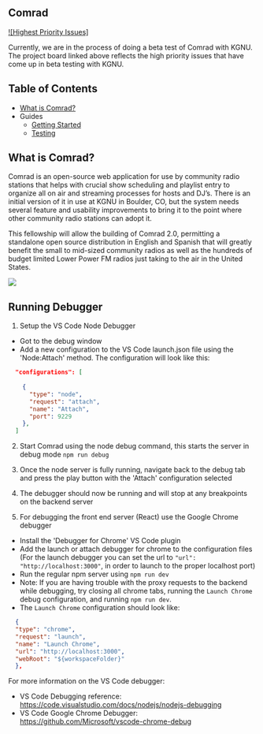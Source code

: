 ## Comrad

[![Highest Priority Issues]](https://github.com/codefordenver/Comrad/projects/24)

Currently, we are in the process of doing a beta test of Comrad with KGNU. The project board linked above reflects the high priority issues that have come up in beta testing with KGNU.

## Table of Contents

- [What is Comrad?](./docs/comrad.md)
- Guides
    - [Getting Started](./docs/getting_started.md)
    - [Testing](./docs/testing.md)

## What is Comrad?

Comrad is an open-source web application for use by community radio stations that helps with crucial show scheduling and playlist entry to organize all on air and streaming processes for hosts and DJ’s. There is an initial version of it in use at KGNU in Boulder, CO, but the system needs several feature and usability improvements to bring it to the point where other community radio stations can adopt it.

This fellowship will allow the building of Comrad 2.0, permitting a standalone open source distribution in English and Spanish that will greatly benefit the small to mid-sized community radios as well as the hundreds of budget limited Lower Power FM radios just taking to the air in the United States.

![](./docs/images/ComradUI-1.png)

## Running Debugger
1. Setup the VS Code Node Debugger
  - Got to the debug window
  - Add a new configuration to the VS Code launch.json file using the 'Node:Attach' method.  The configuration will look like this:
  ```json
    "configurations": [
      
      {
        "type": "node",
        "request": "attach",
        "name": "Attach",
        "port": 9229
      },
    ]
  ```

2. Start Comrad using the node debug command, this starts the server in debug mode `npm run debug`

3. Once the node server is fully running, navigate back to the debug tab and press the play button with the 'Attach' configuration selected

4. The debugger should now be running and will stop at any breakpoints on the backend server

5. For debugging the front end server (React) use the Google Chrome debugger
  - Install the 'Debugger for Chrome' VS Code plugin
  - Add the launch or attach debugger for chrome to the configuration files (For the launch debugger you can set the url to `"url": "http://localhost:3000"`, in order to launch to the proper localhost port)
  - Run the regular npm server using `npm run dev`
  - Note:  If you are having trouble with the proxy requests to the backend while debugging, try closing all chrome tabs, running the `Launch Chrome` debug configuration, and running `npm run dev`.
  - The `Launch Chrome` configuration should look like:
  ```json
    {
    "type": "chrome",
    "request": "launch",
    "name": "Launch Chrome",
    "url": "http://localhost:3000",
    "webRoot": "${workspaceFolder}"
    },
  ```

For more information on the VS Code debugger:
 - VS Code Debugging reference: https://code.visualstudio.com/docs/nodejs/nodejs-debugging
 - VS Code Google Chrome Debugger:  https://github.com/Microsoft/vscode-chrome-debug
